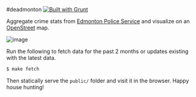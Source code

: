 #deadmonton  [![Built with Grunt](https://cdn.gruntjs.com/builtwith.png)](http://gruntjs.com/)

Aggregate crime stats from [Edmonton Police Service](http://crimemapping.edmontonpolice.ca/) and visualize on an [OpenStreet](http://www.openstreetmap.org) map.

![image](https://raw.github.com/radekstepan/deadmonton/master/example.png)

Run the following to fetch data for the past 2 months or updates existing with the latest data.

```bash
$ make fetch
```

Then statically serve the `public/` folder and visit it in the browser. Happy house hunting!